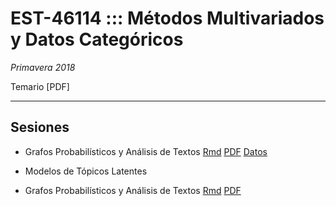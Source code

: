 # EST-46114 ::: Métodos Multivariados y Datos Categóricos

*Primavera 2018*

Temario [PDF]

---

## Sesiones

* Grafos Probabilísticos y Análisis de Textos [Rmd](https://github.com/jcmartinezovando/est46114/blob/master/est46114_s10_grafosprobabilisticos_textos.pdf) [PDF](https://github.com/jcmartinezovando/est46114/blob/master/est46114_s10_grafosprobabilisticos_textos.pdf) [Datos](https://github.com/jcmartinezovando/est46114/blob/master/est46114_s10_grafosprobabilisticos_textos.pdf)

* Modelos de Tópicos Latentes 
* Grafos Probabilísticos y Análisis de Textos [Rmd](https://github.com/jcmartinezovando/est46114/blob/master/est46114_s12_graphicalmodels_lda.pdf) [PDF](https://github.com/jcmartinezovando/est46114/blob/master/est46114_s12_graphicalmodels_lda.pdf)  
